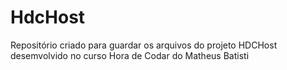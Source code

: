 # HdcHost
 Repositório criado para guardar os arquivos do projeto HDCHost desemvolvido no curso Hora de Codar do Matheus Batisti
